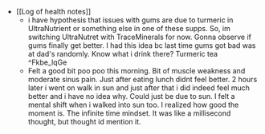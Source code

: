   * [[Log of health notes]]
    * i have hypothesis that issues with gums are due to turmeric in UltraNutrient or something else in one of these supps. So, im switching UltraNutret with TraceMinerals for now. Gonna observe if gums finally get better. I had this idea bc last time gums got bad was at dad's randomly. Know what i drink there? Turmeric tea ^Fkbe_lqGe
    * Felt a good bit poo poo this morning. Bit of muscle weakness and moderate sinus pain. Just after eating lunch didnt feel better. 2 hours later i went on walk in sun and just after that i did indeed feel much better and i have no idea why. Could just be due to sun. I felt a mental shift when i walked into sun too. I realized how good the moment is. The infinite time mindset. It was like a millisecond thought, but thought id mention it.